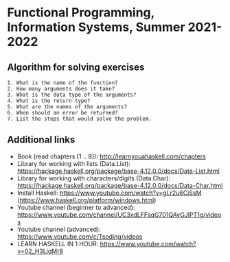 # Functional Programming, Information Systems, Summer 2021-2022

## Algorithm for solving exercises

    1. What is the name of the function?
    2. How many arguments does it take?
    3. What is the data type of the arguments?
    4. What is the return type?
    5. What are the names of the arguments?
    6. When should an error be returned?
    7. List the steps that would solve the problem.

## Additional links

- Book (read chapters [1 .. 8]): <http://learnyouahaskell.com/chapters>
- Library for working with lists (Data.List): <https://hackage.haskell.org/package/base-4.12.0.0/docs/Data-List.html>
- Library for working with characters/digits (Data.Char): <https://hackage.haskell.org/package/base-4.12.0.0/docs/Data-Char.html>
- Install Haskell: <https://www.youtube.com/watch?v=gLr2u6CjSsM> (<https://www.haskell.org/platform/windows.html>)
- Youtube channel (beginner to advanced): <https://www.youtube.com/channel/UC3xdLFFsqG701QAyGJIPT1g/videos>
- Youtube channel (advanced): <https://www.youtube.com/c/Tsoding/videos>
- LEARN HASKELL IN 1 HOUR: <https://www.youtube.com/watch?v=02_H3LjqMr8>
